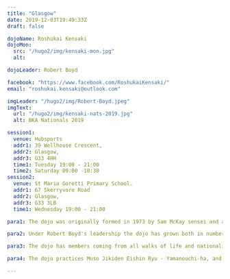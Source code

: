 ```yaml
---
title: "Glasgow"
date: 2019-12-03T19:49:33Z
draft: false

dojoName: Roshukai Kensaki
dojoMon:
  src: "/hugo2/img/kensaki-mon.jpg"
  alt:

dojoLeader: Robert Boyd

facebook: "https://www.facebook.com/RoshukaiKensaki/"
email: "roshukai.kensaki@outlook.com"

imgLeader: "/hugo2/img/Robert-Boyd.jpeg"
imgText:
  url: "/hugo2/img/kensaki-nats-2019.jpg"
  alt: BKA Nationals 2019

session1:
  venue: Hubsports
  addr1: 39 Wellhouse Crescent,
  addr2: Glasgow,
  addr3: G33 4HH
  time1: Tuesday 19:00 - 21:00
  time2: Saturday 09:00 -10:30
session2:
  venue: St Maria Goretti Primary School.
  addr1: 67 Skerryvore Road
  addr2: Glasgow,
  addr3: G33 3LB
  time1: Wednesday 19:00 - 21:00

para1: The dojo was originally formed in 1973 by Sam McKay sensei and as such is recognised as Scotland's oldest running Iaido dojo. It has seen many dojo leaders since its formation and is now managed by Robert Boyd, who took over the reins in 2017.

para2: Under Robert Boyd's leadership the dojo has grown both in numbers and strength and has become a pillar in the local community, not only receiving recognition from local councillors but also support in recognition of the grassroots work that the dojo does within the community.

para3: The dojo has members coming from all walks of life and nationalities. Members have enjoyed great success in recent years at the UK National Championship and subsequently some members have gone on to represent their dojo and country at the European Iaido Championship.

para4: The dojo practices Muso Jikiden Eishin Ryu - Yamanouchi-ha, and is also a member of the British Kendo Association and practices All Japan Kendo Federation (ZNKR) Iaido.

---
```


